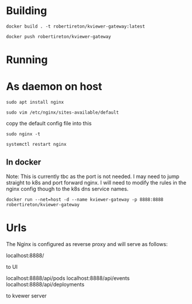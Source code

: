 # Building

``docker build . -t robertireton/kviewer-gateway:latest``

``docker push robertireton/kviewer-gateway``


# Running

# As daemon on host
``sudo apt install nginx``

``sudo vim /etc/nginx/sites-available/default``

copy the default config file into this

``sudo nginx -t``

``systemctl restart nginx``

## In docker

Note:
This is currently tbc as the port is not needed. I may need to jump straight to k8s and port forward nginx. I will need to modify the rules in the nginx config though to the k8s dns service names.

``docker run --net=host -d --name kviewer-gateway -p 8888:8888 robertireton/kviewer-gateway``

# Urls

The Nginx is configured as reverse proxy and will serve as follows:

localhost:8888/

to UI

localhost:8888/api/pods
localhost:8888/api/events
localhost:8888/api/deployments

to kvewer server